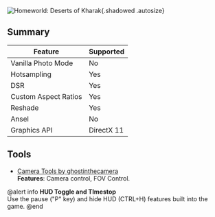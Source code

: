 ![Homeworld: Deserts of Kharak](Images\dok_header.png "Shot by Ghostinthecamera"){.shadowed .autosize}

## Summary

Feature | Supported
--|--
Vanilla Photo Mode | No
Hotsampling | Yes
DSR | Yes
Custom Aspect Ratios | Yes
Reshade | Yes
Ansel | No
Graphics API | DirectX 11
 
## Tools

* [Camera Tools by ghostinthecamera](https://github.com/ghostinthecamera/IGCS-GITC)  
**Features**: Camera control, FOV Control.

@alert info
**HUD Toggle and TImestop**  
Use the pause ("P" key) and hide HUD (CTRL+H) features built into the game.
@end

